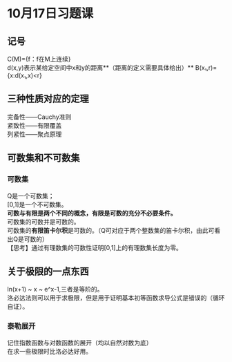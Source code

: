# 10月17日习题课
## 记号
C(M)={f：f在M上连续}  
d(x,y)表示某给定空间中x和y的距离**（距离的定义需要具体给出）**
B(x₁,r)={x:d(x₁,x)<r}  
## 三种性质对应的定理
完备性——Cauchy准则  
紧致性——有限覆盖  
列紧性——聚点原理
## 可数集和不可数集
### 可数集
Q是一个可数集；  
[0,1]是一个不可数集。  
**可数与有限是两个不同的概念，有限是可数的充分不必要条件。**  
可数集的可数并是可数的。  
可数集的**有限笛卡尔积**是可数的。（Q可对应于两个整数集的笛卡尔积，由此可看出Q是可数的）  
【思考】通过有理数集的可数性证明[0,1]上的有理数集长度为零。  
## 关于极限的一点东西
ln(x+1) ~ x ~ e^x-1,三者是等阶的。  
洛必达法则可以用于求极限，但是用于证明基本初等函数求导公式是错误的（循环自证）。  
### 泰勒展开
记住指数函数与对数函数的展开（均以自然对数为底）  
在求一些极限时比洛必达好用。


